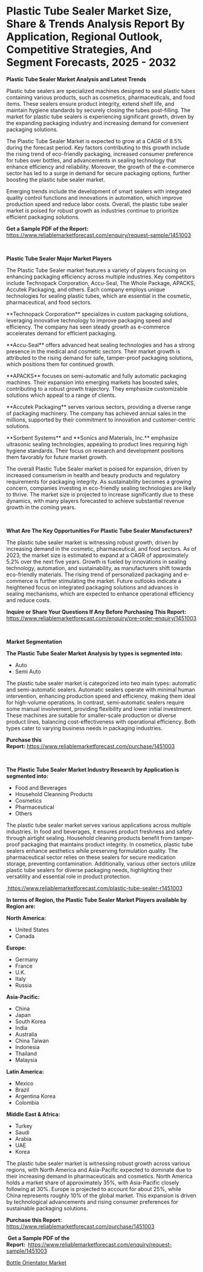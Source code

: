 <p><h1>Plastic Tube Sealer Market Size, Share & Trends Analysis Report By Application, Regional Outlook, Competitive Strategies, And Segment Forecasts, 2025 - 2032</h1></p><p><strong>Plastic Tube Sealer Market Analysis and Latest Trends</strong></p>
<p><p>Plastic tube sealers are specialized machines designed to seal plastic tubes containing various products, such as cosmetics, pharmaceuticals, and food items. These sealers ensure product integrity, extend shelf life, and maintain hygiene standards by securely closing the tubes post-filling. The market for plastic tube sealers is experiencing significant growth, driven by the expanding packaging industry and increasing demand for convenient packaging solutions.</p><p>The Plastic Tube Sealer Market is expected to grow at a CAGR of 8.5% during the forecast period. Key factors contributing to this growth include the rising trend of eco-friendly packaging, increased consumer preference for tubes over bottles, and advancements in sealing technology that enhance efficiency and reliability. Moreover, the growth of the e-commerce sector has led to a surge in demand for secure packaging options, further boosting the plastic tube sealer market. </p><p>Emerging trends include the development of smart sealers with integrated quality control functions and innovations in automation, which improve production speed and reduce labor costs. Overall, the plastic tube sealer market is poised for robust growth as industries continue to prioritize efficient packaging solutions.</p></p>
<p><strong>Get a Sample PDF of the Report:&nbsp;</strong> <a href="https://www.reliablemarketforecast.com/enquiry/request-sample/1451003?utm_campaign=1170&utm_medium=2&utm_source=Github&utm_content=ia&utm_term=17022025&utm_id=plastic-tube-sealer">https://www.reliablemarketforecast.com/enquiry/request-sample/1451003</a></p>
<p>&nbsp;</p>
<p><strong>Plastic Tube Sealer Major Market Players</strong></p>
<p><p>The Plastic Tube Sealer market features a variety of players focusing on enhancing packaging efficiency across multiple industries. Key competitors include Technopack Corporation, Accu-Seal, The Whole Package, APACKS, Accutek Packaging, and others. Each company employs unique technologies for sealing plastic tubes, which are essential in the cosmetic, pharmaceutical, and food sectors.</p><p>**Technopack Corporation** specializes in custom packaging solutions, leveraging innovative technology to improve packaging speed and efficiency. The company has seen steady growth as e-commerce accelerates demand for efficient packaging.</p><p>**Accu-Seal** offers advanced heat sealing technologies and has a strong presence in the medical and cosmetic sectors. Their market growth is attributed to the rising demand for safe, tamper-proof packaging solutions, which positions them for continued growth.</p><p>**APACKS** focuses on semi-automatic and fully automatic packaging machines. Their expansion into emerging markets has boosted sales, contributing to a robust growth trajectory. They emphasize customizable solutions which appeal to a range of clients.</p><p>**Accutek Packaging** serves various sectors, providing a diverse range of packaging machinery. The company has achieved annual sales in the millions, supported by their commitment to innovation and customer-centric solutions.</p><p>**Sorbent Systems** and **Sonics and Materials, Inc.** emphasize ultrasonic sealing technologies, appealing to product lines requiring high hygiene standards. Their focus on research and development positions them favorably for future market growth.</p><p>The overall Plastic Tube Sealer market is poised for expansion, driven by increased consumerism in health and beauty products and regulatory requirements for packaging integrity. As sustainability becomes a growing concern, companies investing in eco-friendly sealing technologies are likely to thrive. The market size is projected to increase significantly due to these dynamics, with many players forecasted to achieve substantial revenue growth in the coming years.</p></p>
<p>&nbsp;</p>
<p><strong>What Are The Key Opportunities For Plastic Tube Sealer Manufacturers?</strong></p>
<p><p>The plastic tube sealer market is witnessing robust growth, driven by increasing demand in the cosmetic, pharmaceutical, and food sectors. As of 2023, the market size is estimated to expand at a CAGR of approximately 5.2% over the next five years. Growth is fueled by innovations in sealing technology, automation, and sustainability, as manufacturers shift towards eco-friendly materials. The rising trend of personalized packaging and e-commerce is further stimulating the market. Future outlooks indicate a heightened focus on integrated packaging solutions and advances in sealing mechanisms, which are expected to enhance operational efficiency and reduce costs.</p></p>
<p><strong>Inquire or Share Your Questions If Any Before Purchasing This Report:</strong> <a href="https://www.reliablemarketforecast.com/enquiry/pre-order-enquiry/1451003?utm_campaign=1170&utm_medium=2&utm_source=Github&utm_content=ia&utm_term=17022025&utm_id=plastic-tube-sealer">https://www.reliablemarketforecast.com/enquiry/pre-order-enquiry/1451003</a></p>
<p>&nbsp;</p>
<p><strong>Market Segmentation</strong></p>
<p><strong>The Plastic Tube Sealer Market Analysis by types is segmented into:</strong></p>
<p><ul><li>Auto</li><li>Semi Auto</li></ul></p>
<p><p>The plastic tube sealer market is categorized into two main types: automatic and semi-automatic sealers. Automatic sealers operate with minimal human intervention, enhancing production speed and efficiency, making them ideal for high-volume operations. In contrast, semi-automatic sealers require some manual involvement, providing flexibility and lower initial investment. These machines are suitable for smaller-scale production or diverse product lines, balancing cost-effectiveness with operational efficiency. Both types cater to varying business needs in packaging industries.</p></p>
<p><strong>Purchase this Report:&nbsp;</strong><a href="https://www.reliablemarketforecast.com/purchase/1451003?utm_campaign=1170&utm_medium=2&utm_source=Github&utm_content=ia&utm_term=17022025&utm_id=plastic-tube-sealer">https://www.reliablemarketforecast.com/purchase/1451003</a></p>
<p>&nbsp;</p>
<p><strong>The Plastic Tube Sealer Market Industry Research by Application is segmented into:</strong></p>
<p><ul><li>Food and Beverages</li><li>Household Cleanning Products</li><li>Cosmetics</li><li>Pharmaceutical</li><li>Others</li></ul></p>
<p><p>The plastic tube sealer market serves various applications across multiple industries. In food and beverages, it ensures product freshness and safety through airtight sealing. Household cleaning products benefit from tamper-proof packaging that maintains product integrity. In cosmetics, plastic tube sealers enhance aesthetics while preserving formulation quality. The pharmaceutical sector relies on these sealers for secure medication storage, preventing contamination. Additionally, various other sectors utilize plastic tube sealers for diverse packaging needs, highlighting their versatility and essential role in product protection.</p></p>
<p><a href="https://www.reliablemarketforecast.com/plastic-tube-sealer-r1451003?utm_campaign=1170&utm_medium=2&utm_source=Github&utm_content=ia&utm_term=17022025&utm_id=plastic-tube-sealer">&nbsp;https://www.reliablemarketforecast.com/plastic-tube-sealer-r1451003</a></p>
<p><strong>In terms of Region, the Plastic Tube Sealer Market Players available by Region are:</strong></p>
<p>
    <p> <strong> North America: </strong>
        <ul>
            <li>United States</li>
            <li>Canada</li>
        </ul>
        </p> 
    <p> <strong> Europe: </strong>
        <ul>
            <li>Germany</li>
            <li>France</li>
            <li>U.K.</li>
            <li>Italy</li>
            <li>Russia</li>
        </ul>
        </p> 
    <p> <strong> Asia-Pacific: </strong>
        <ul>
            <li>China</li>
            <li>Japan</li>
            <li>South Korea</li>
            <li>India</li>
            <li>Australia</li>
            <li>China Taiwan</li>
            <li>Indonesia</li>
            <li>Thailand</li>
            <li>Malaysia</li>
        </ul>
        </p> 
    <p> <strong> Latin America: </strong>
        <ul>
            <li>Mexico</li>
            <li>Brazil</li>
            <li>Argentina Korea</li>
            <li>Colombia</li>
        </ul>
        </p> 
    <p> <strong> Middle East & Africa: </strong>
        <ul>
            <li>Turkey</li>
            <li>Saudi</li>
            <li>Arabia</li>
            <li>UAE</li>
            <li>Korea</li>
        </ul>
    </p>
    </p>
<p><p>The plastic tube sealer market is witnessing robust growth across various regions, with North America and Asia-Pacific expected to dominate due to their increasing demand in pharmaceuticals and cosmetics. North America holds a market share of approximately 35%, with Asia-Pacific closely following at 30%. Europe is projected to account for about 25%, while China represents roughly 10% of the global market. This expansion is driven by technological advancements and rising consumer preferences for sustainable packaging solutions.</p></p>
<p><strong>Purchase this Report: </strong><a href="https://www.reliablemarketforecast.com/purchase/1451003?utm_campaign=1170&utm_medium=2&utm_source=Github&utm_content=ia&utm_term=17022025&utm_id=plastic-tube-sealer">https://www.reliablemarketforecast.com/purchase/1451003</a></p>
<p>&nbsp;<strong>Get a Sample PDF of the Report:&nbsp;&nbsp;</strong><a href="https://www.reliablemarketforecast.com/enquiry/request-sample/1451003?utm_campaign=1170&utm_medium=2&utm_source=Github&utm_content=ia&utm_term=17022025&utm_id=plastic-tube-sealer">https://www.reliablemarketforecast.com/enquiry/request-sample/1451003</a></p>
<p><strong></strong></p>
<p><p><a href="https://github.com/sofayahoo2023/Market-Research-Report-List-7/blob/main/bottle-orientator-market.md?utm_campaign=1170&utm_medium=2&utm_source=Github&utm_content=ia&utm_term=17022025&utm_id=plastic-tube-sealer">Bottle Orientator Market</a></p></p>